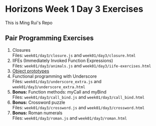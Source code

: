 # Horizons Week 1 Day 3 Exercises
This is Ming Rui's Repo

## Pair Programming Exercises

1. Closures<br>
   Files: `week01/day3/closure.js` and `week01/day3/closure.html`
1. IIFEs (Immediately Invoked Function Expressions) <br>
   Files: `week01/day3/animals.js` and `week01/day3/iife-exercises.html`
1. [Object prototypes](prototypes.md)
1. Functional programming with Underscore <br>
   Files: `week01/day3/underscore_extra.js` and `week01/day3/underscore_extra.html`
1. **Bonus:** Function methods: myCall and myBind <br>
   Files: `week01/day3/call_bind.js` and `week01/day3/call_bind.html`
1. **Bonus:** Crossword puzzle <br>
   Files: `week01/day3/crossword.js` and `week01/day3/crossword.html`
1. **Bonus:** Roman numerals <br>
   Files: `week01/day3/roman.js` and `week01/day3/roman.html`
